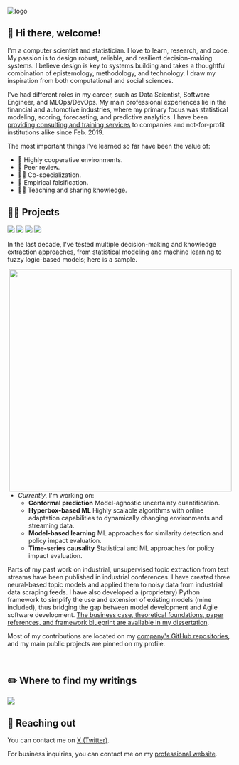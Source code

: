 ![logo](https://github.com/mpalenciaolivar/mpalenciaolivar/assets/82161546/3e524dab-fc4d-492d-8588-979ba00a827f)

<h2>👋 Hi there, welcome! </h2>
<p align="left">

I'm a computer scientist and statistician. I love to learn, research, and code. My passion is to design robust, reliable, and resilient decision-making systems. I believe design is key to systems building and takes a thoughtful combination of epistemology, methodology, and technology. I draw my inspiration from both computational and social sciences. 

I've had different roles in my career, such as Data Scientist, Software Engineer, and MLOps/DevOps. My main professional experiences lie in the financial and automotive industries, where my primary focus was statistical modeling, scoring, forecasting, and predictive analytics. I have been <a href="https://www.cognitive-works.com" target="">providing consulting and training services</a> to companies and not-for-profit institutions alike since Feb. 2019.

The most important things I've learned so far have been the value of:

* 🏅 Highly cooperative environments.
* 🎯 Peer review.
* 💪🏻 Co-specialization.
* 🧪 Empirical falsification.
* 🧑‍🏫 Teaching and sharing knowledge.

<h2>👨‍💻 Projects </h2>

![](https://img.shields.io/badge/Python-3776AB?style=for-the-badge&logo=python&logoColor=white)
![](https://img.shields.io/badge/Rust-000000?style=for-the-badge&logo=rust&logoColor=white)
![](https://img.shields.io/badge/R-276DC3?style=for-the-badge&logo=r&logoColor=white)
![](https://img.shields.io/badge/Microsoft%20SQL%20Server-CC2927?style=for-the-badge&logo=microsoft%20sql%20server&logoColor=white)

In the last decade, I've tested multiple decision-making and knowledge extraction approaches, from statistical modeling and machine learning to fuzzy logic-based models; here is a sample.

<img src="https://user-images.githubusercontent.com/74038190/229223263-cf2e4b07-2615-4f87-9c38-e37600f8381a.gif" align="right" width="500px"/> 

* *Currently*, I'm working on:
  * **Conformal prediction** Model-agnostic uncertainty quantification.
  * **Hyperbox-based ML** Highly scalable algorithms with online adaptation capabilities to dynamically changing environments and streaming data.
  * **Model-based learning** ML approaches for similarity detection and policy impact evaluation.
  * **Time-series causality** Statistical and ML approaches for policy impact evaluation.

Parts of my past work on industrial, unsupervised topic extraction from text streams have been published in industrial conferences. I have created three neural-based topic models and applied them to noisy data from industrial data scraping feeds. I have also developed a (proprietary) Python framework to simplify the use and extension of existing models (mine included), thus bridging the gap between model development and Agile software development. [The business case, theoretical foundations, paper references, and framework blueprint are available in my dissertation](https://arxiv.org/abs/2307.11775).

Most of my contributions are located on my [company's GitHub repositories](https://github.com/orgs/cognitive-works-consulting/repositories), and my main public projects are pinned on my profile.

<br clear="right"/>

<h2>✏️ Where to find my writings </h2>

<a href="https://linktr.ee/mpalenciaolivar" target="">![](https://img.shields.io/badge/linktree-1de9b6?style=for-the-badge&logo=linktree&logoColor=white)</a>

<h2>📧 Reaching out</h2>

You can contact me on <a href="https://twitter.com/mpalenciaolivar" target="">X (Twitter)</a>.

For business inquiries, you can contact me on my <a href="https://www.cognitive-works.com" target="">professional website</a>.
